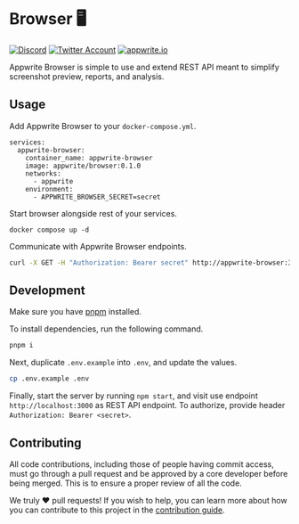 # Browser 🖥️

[![Discord](https://img.shields.io/discord/564160730845151244?label=discord&style=flat-square)](https://appwrite.io/discord)
[![Twitter Account](https://img.shields.io/twitter/follow/appwrite?color=00acee&label=twitter&style=flat-square)](https://twitter.com/appwrite)
[![appwrite.io](https://img.shields.io/badge/appwrite-.io-f02e65?style=flat-square)](https://appwrite.io)

Appwrite Browser is simple to use and extend REST API meant to simplify screenshot preview, reports, and analysis.

## Usage

Add Appwrite Browser to your `docker-compose.yml`.

```
services:
  appwrite-browser:
    container_name: appwrite-browser
    image: appwrite/browser:0.1.0
    networks:
      - appwrite
    environment:
      - APPWRITE_BROWSER_SECRET=secret
```

Start browser alongside rest of your services.

```
docker compose up -d
```

Communicate with Appwrite Browser endpoints.

```bash
curl -X GET -H "Authorization: Bearer secret" http://appwrite-browser:3000/screenshot?url=http://google.com/ping
```

## Development

Make sure you have [pnpm](https://pnpm.io/) installed.

To install dependencies, run the following command.

```bash
pnpm i
```

Next, duplicate `.env.example` into `.env`, and update the values.

```bash
cp .env.example .env
```

Finally, start the server by running `npm start`, and visit use endpoint `http://localhost:3000` as REST API endpoint. To authorize, provide header `Authorization: Bearer <secret>`.

## Contributing

All code contributions, including those of people having commit access, must go through a pull request and be approved by a core developer before being merged. This is to ensure a proper review of all the code.

We truly ❤️ pull requests! If you wish to help, you can learn more about how you can contribute to this project in the [contribution guide](CONTRIBUTING.md).
